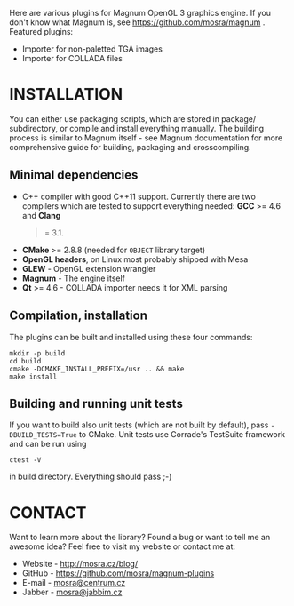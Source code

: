 Here are various plugins for Magnum OpenGL 3 graphics engine. If you don't
know what Magnum is, see https://github.com/mosra/magnum . Featured plugins:

 * Importer for non-paletted TGA images
 * Importer for COLLADA files

INSTALLATION
============

You can either use packaging scripts, which are stored in package/
subdirectory, or compile and install everything manually. The building
process is similar to Magnum itself - see Magnum documentation for more
comprehensive guide for building, packaging and crosscompiling.

Minimal dependencies
--------------------

 * C++ compiler with good C++11 support. Currently there are two compilers
   which are tested to support everything needed: **GCC** >= 4.6 and **Clang**
   >= 3.1.
 * **CMake** >= 2.8.8 (needed for `OBJECT` library target)
 * **OpenGL headers**, on Linux most probably shipped with Mesa
 * **GLEW** - OpenGL extension wrangler
 * **Magnum** - The engine itself
 * **Qt** >= 4.6 - COLLADA importer needs it for XML parsing

Compilation, installation
-------------------------

The plugins can be built and installed using these four commands:

    mkdir -p build
    cd build
    cmake -DCMAKE_INSTALL_PREFIX=/usr .. && make
    make install

Building and running unit tests
-------------------------------

If you want to build also unit tests (which are not built by default), pass
`-DBUILD_TESTS=True` to CMake. Unit tests use Corrade's TestSuite framework
and can be run using

    ctest -V

in build directory. Everything should pass ;-)

CONTACT
=======

Want to learn more about the library? Found a bug or want to tell me an
awesome idea? Feel free to visit my website or contact me at:

 * Website - http://mosra.cz/blog/
 * GitHub - https://github.com/mosra/magnum-plugins
 * E-mail - mosra@centrum.cz
 * Jabber - mosra@jabbim.cz
